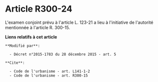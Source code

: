 # Article R300-24

L'examen conjoint prévu à l'article L. 123-21  a lieu à l'initiative de l'autorité mentionnée à l'article R. 300-15.

**Liens relatifs à cet article**

	**Modifié par**:

	  - Décret n°2015-1783 du 28 décembre 2015 - art. 5

	**Cite**:

	  - Code de l'urbanisme - art. L141-1-2
	  - Code de l'urbanisme - art. R300-15

